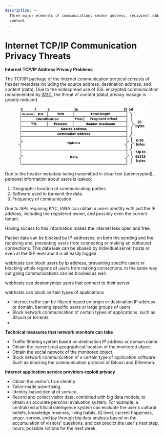 ```yaml
---
description: >-
  Three major elements of communication: sender address, recipient address, and
  content
---
```


# Internet TCP/IP Communication Privacy Threats

**Internet TCP/IP Address Privacy Problems**

The TCP/IP package of the Internet communication protocol consists of header metadata including the source address, destination address, and content (data). Due to the widespread use of SSL encrypted communication recommended by [W3C](https://www.w3.org/2001/tag/doc/web-https), the threat of content (data) privacy leakage is greatly reduced.

<figure><img src="../../../.gitbook/assets/image (3).png" alt=""><figcaption></figcaption></figure>

Due to the header metadata being transmitted in clear text (unencrypted), personal information about users is leaked:

1. Geographic location of communicating parties
2. Software used to transmit the data
3. Frequency of communication.

Due to ISPs requiring KYC, IANA can obtain a users identity with just the IP address, including the registered owner, and possibly even the current tenant.

Having access to this information makes the internet less open and free.

Packet data can be blocked by IP addresses, on both the sending and the receiving end, preventing users from connecting or making an outbound connections. This data leak can be abused by individual server hosts or even at the ISP level and it is all easily logged.

webhosts can block users by ip address, preventing specific users or blocking whole regions of users from making connections. In the same way out going communications can be blocked as well.

webhosts can deanonymize users that connect to their server

webhosts can block certain types of applications

* Internet traffic can be filtered based on origin or destination IP address or domain, banning specific users or large groups of users
* Block network communication of certain types of applications, such as Bitcoin or torrents
*

**Technical measures that network monitors can take**

* Traffic filtering system based on destination IP address or domain name.
* Obtain the current real geographical location of the monitored object
* Obtain the social network of the monitored object.
* Block network communication of a certain type of application software. Such as blocking the communication protocol of Bitcoin and Ethereum.

**Internet application service providers exploit privacy**

* Obtain the visitor’s true identity.
* Tailor-made advertising.
* Identity-based denial of service.
* Record and collect visitor data, combined with big data models, to obtain an accurate personal evaluation system. For example, a centralized artificial intelligence system can evaluate the user's cultural beliefs, knowledge reserves, living habits, IQ level, current happiness, anger, sorrow, and joy through big data analysis based on the accumulation of visitors' questions, and can predict the user's next step. hours, possible actions for the next week.
